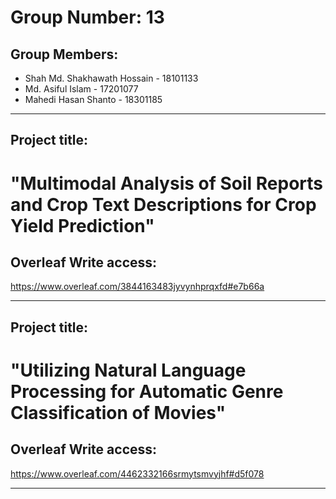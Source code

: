 # Group Number: 13

## Group Members:
- Shah Md. Shakhawath Hossain - 18101133
- Md. Asiful Islam - 17201077 
- Mahedi Hasan Shanto - 18301185

------------------------------------------------------------------------------------------

## Project title:

# "Multimodal Analysis of Soil Reports and Crop Text Descriptions for Crop Yield Prediction"

## Overleaf Write access: 

https://www.overleaf.com/3844163483jyvynhprqxfd#e7b66a

-------------------------------------------------------------------------------------------

## Project title:

# "Utilizing Natural Language Processing for Automatic Genre Classification of Movies"

## Overleaf Write access:

https://www.overleaf.com/4462332166srmytsmvyjhf#d5f078

-------------------------------------------------------------------------------------------
